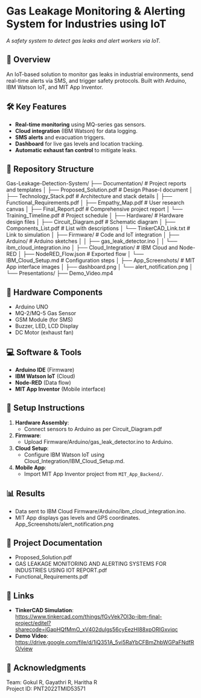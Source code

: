 # Gas Leakage Monitoring & Alerting System for Industries using IoT
 
*A safety system to detect gas leaks and alert workers via IoT.*

## 📌 Overview
An IoT-based solution to monitor gas leaks in industrial environments, send real-time alerts via SMS, and trigger safety protocols. Built with Arduino, IBM Watson IoT, and MIT App Inventor.

## 🛠️ Key Features
- **Real-time monitoring** using MQ-series gas sensors.
- **Cloud integration** (IBM Watson) for data logging.
- **SMS alerts** and evacuation triggers.
- **Dashboard** for live gas levels and location tracking.
- **Automatic exhaust fan control** to mitigate leaks.

## 📂 Repository Structure

Gas-Leakage-Detection-System/
├── Documentation/               # Project reports and templates
│   ├── Proposed_Solution.pdf    # Design Phase-I document
│   ├── Technology_Stack.pdf     # Architecture and stack details
│   ├── Functional_Requirements.pdf
│   ├── Empathy_Map.pdf          # User research canvas
│   ├── Final_Report.pdf         # Comprehensive project report
│   └── Training_Timeline.pdf    # Project schedule
│
├── Hardware/                    # Hardware design files
│   ├── Circuit_Diagram.pdf      # Schematic diagram
│   ├── Components_List.pdf      # List with descriptions
│   └── TinkerCAD_Link.txt       # Link to simulation
│
├── Firmware/                    # Code and IoT integration
│   ├── Arduino/                 # Arduino sketches
│   │   ├── gas_leak_detector.ino
│   │   └── ibm_cloud_integration.ino
│
├── Cloud_Integration/           # IBM Cloud and Node-RED
│   ├── NodeRED_Flow.json        # Exported flow
│   └── IBM_Cloud_Setup.md       # Configuration steps
│
├── App_Screenshots/             # MIT App interface images
│   ├── dashboard.png
│   └── alert_notification.png
│
└── Presentations/
    ├── Demo_Video.mp4


## 🔧 Hardware Components
- Arduino UNO
- MQ-2/MQ-5 Gas Sensor
- GSM Module (for SMS)
- Buzzer, LED, LCD Display
- DC Motor (exhaust fan)

## 💻 Software & Tools
- **Arduino IDE** (Firmware)
- **IBM Watson IoT** (Cloud)
- **Node-RED** (Data flow)
- **MIT App Inventor** (Mobile interface)

## 🚀 Setup Instructions
1. **Hardware Assembly**:  
   - Connect sensors to Arduino as per Circuit_Diagram.pdf
2. **Firmware**:  
   - Upload Firmware/Arduino/gas_leak_detector.ino to Arduino.
3. **Cloud Setup**:  
   - Configure IBM Watson IoT using Cloud_Integration/IBM_Cloud_Setup.md.
4. **Mobile App**:  
   - Import MIT App Inventor project from `MIT_App_Backend/`.

## 📊 Results
- Data sent to IBM Cloud Firmware/Arduino/ibm_cloud_integration.ino.  
- MIT App displays gas levels and GPS coordinates. App_Screenshots/alert_notification.png

## 📜 Project Documentation
- Proposed_Solution.pdf 
- GAS LEAKAGE MONITORING AND ALERTING SYSTEMS FOR INDUSTRIES USING IOT REPORT.pdf 
- Functional_Requirements.pdf

## 🔗 Links
- **TinkerCAD Simulation**: https://www.tinkercad.com/things/fGvVek7Ol3p-ibm-final-project/editel?sharecode=iGapHQfMmO_xV402duIgs56cyEezHI88xpORIGxviqc
- **Demo Video**: https://drive.google.com/file/d/1iQ351A_5vi5RaYbCFBmZhbWGPaFNdfRO/view 

## 🙏 Acknowledgments
Team: Gokul R, Gayathri R, Haritha R  
Project ID: PNT2022TMID53571
